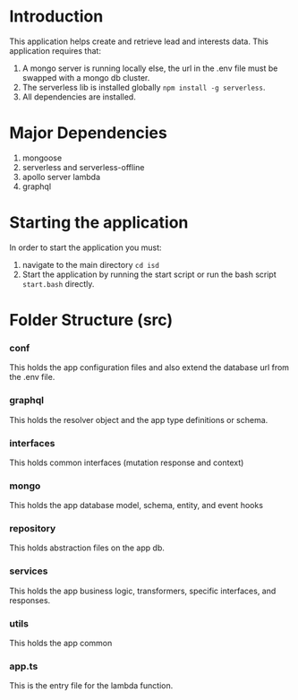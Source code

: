 # Introduction
This application helps create and retrieve lead and interests data.
This application requires that:

1. A mongo server is running locally else, the url in the .env file must be swapped with a mongo db cluster.
2. The serverless lib is installed globally `npm install -g serverless`.
3. All dependencies are installed.
# Major Dependencies
1. mongoose
2. serverless and serverless-offline
3. apollo server lambda
4. graphql

# Starting the application
In order  to start the application you must:
1. navigate to the main directory `cd isd`
2. Start the application by running the start script or run the bash script `start.bash` directly.
# Folder Structure (src)

### conf
This holds the app configuration files and also extend the database url from the .env file.
### graphql
This holds the resolver object and the app type definitions or schema.

### interfaces
This holds common interfaces (mutation response and context)

### mongo
This holds the app database model, schema, entity, and event hooks

### repository
This holds abstraction files on the app db.

### services

This holds the app business logic, transformers, specific interfaces, and responses.

### utils
This holds the app common 
### app.ts
This is the entry file for the lambda function.